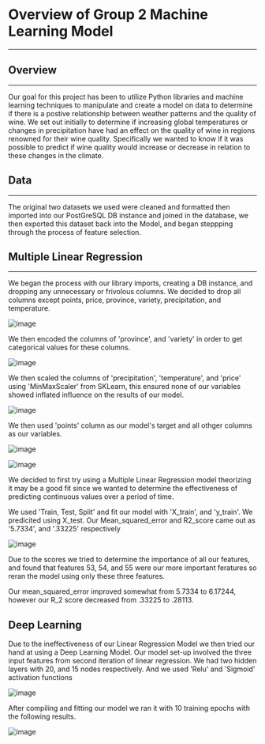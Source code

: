 # **Overview of Group 2 Machine Learning Model**
--------------------------------------------

## **Overview**
---------------

Our goal for this project has been to utilize Python libraries and machine learning techniques to manipulate and create a model on data to determine if there is 
a postive relationship between weather patterns and the quality of wine. We set out initially to determine if increasing global temperatures or changes in precipitation have had an effect
on the quality of wine in regions renowned for their wine quality. Specifically we wanted to know if it was possible to predict if wine quality would increase or decrease in relation to these changes in the climate. 

## **Data** 
-----------

The original two datasets we used were cleaned and formatted then imported into our PostGreSQL DB instance and joined in the database, we then exported this dataset back into the Model,
 and began steppping through the process of feature selection.
 
 ## **Multiple Linear Regression**
 ---------------------------------------
 
We began the process with our library imports, creating a DB instance, and dropping any unnecessary or frivolous columns. We decided to drop all columns except points, price, province, variety, precipitation, and temperature.

![image](https://user-images.githubusercontent.com/93295751/161455751-9ca2b543-a666-487a-9edc-916410438bac.png)

We then encoded the columns of 'province', and 'variety' in order to get categorical values for these columns. 

![image](https://user-images.githubusercontent.com/93295751/161455828-09fab774-917b-49d9-aff2-74f2b94ed087.png)

We then scaled the columns of 'precipitation', 'temperature', and 'price' using 'MinMaxScaler' from SKLearn, this ensured none of our variables showed inflated influence on the results of our model. 

![image](https://user-images.githubusercontent.com/93295751/161455992-1f6bd266-b6e7-463a-a1a6-8a535047e3e5.png)

We then used 'points' column as our model's target and all othger columns as our variables. 

![image](https://user-images.githubusercontent.com/93295751/161456054-3424dd64-3788-41ef-b56d-f4e291b8a0b4.png)

![image](https://user-images.githubusercontent.com/93295751/161456068-cf578bd2-d60f-4107-b318-82365ae8dbf3.png)

We decided to first try using a Multiple Linear Regression model theorizing it may be a good fit since we wanted to 
determine the effectiveness of predicting continuous values over a period of time.

We used 'Train, Test, Split' and fit our model with 'X_train', and 'y_train'.
We predicited using X_test. Our Mean_squared_error and R2_score came out as '5.7334', and '.33225' respectively 

![image](https://user-images.githubusercontent.com/93295751/161456619-03f2b738-d115-4bce-b6a9-bfd117dfdd97.png)

Due to the scores we tried to determine the importance of all our features, and found that features 53, 54, and 55 were our
more important feratures so reran the model using only these three features. 
 
Our mean_squared_error improved somewhat from 5.7334 to 6.17244, however our R_2 score decreased from .33225 to .28113.

## **Deep Learning**

Due to the ineffectiveness of our Linear Regression Model we then tried our hand at using a Deep Learning Model. Our model set-up involved the three input features from
second iteration of linear regression. We had two hidden layers with 20, and 15 nodes respectively. And we used 'Relu' and 'Sigmoid' activation functions 

![image](https://user-images.githubusercontent.com/93295751/161457078-801c5a00-4042-4e6a-a728-23969447161a.png)

After compiling and fitting our model we ran it with 10 training epochs with the following results. 

![image](https://user-images.githubusercontent.com/93295751/161457149-57311d41-b91b-41ff-a9c6-5a038e542d14.png)


 


